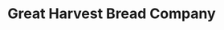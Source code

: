 ---
title: "Great Harvest Bread Company"
url: /trussville/great-harvest-bread-company/
shop: Bäckerei
---
